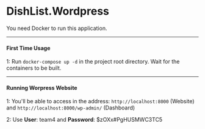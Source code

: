 # DishList.Wordpress

You need Docker to run this application.

---

#### First Time Usage

1: Run `docker-compose up -d` in the project root directory. Wait for the containers to be built.

---

#### Running Worpress Website

1: You'll be able to access in the address: `http://localhost:8000` (Website) and `http://localhost:8000/wp-admin/` (Dashboard)

2: Use **User**: team4 and **Password**: \$zOXx#PgHUSMWC3TC5

